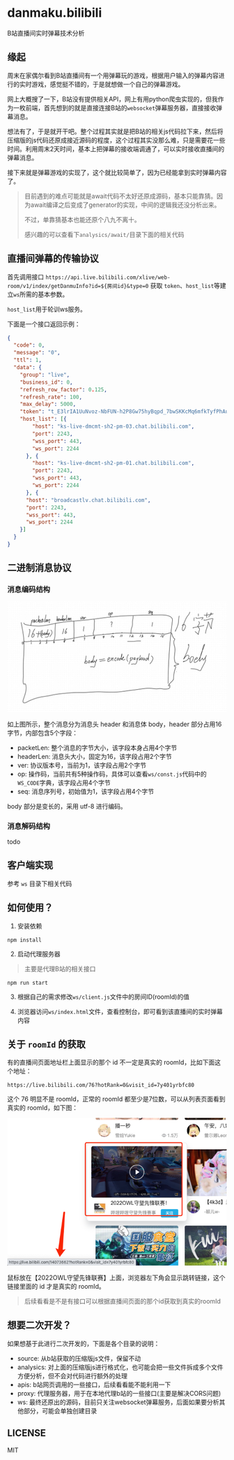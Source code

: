 # danmaku.bilibili
B站直播间实时弹幕技术分析

## 缘起

周末在家偶尔看到B站直播间有一个用弹幕玩的游戏，根据用户输入的弹幕内容进行的实时游戏，感觉挺不错的，于是就想做一个自己的弹幕游戏。

网上大概搜了一下，B站没有提供相关API，网上有用python爬虫实现的，但我作为一枚前端，首先想到的就是直接连接B站的`websocket`弹幕服务器，直接接收弹幕消息。

想法有了，于是就开干吧。整个过程其实就是把B站的相关js代码拉下来，然后将压缩版的js代码还原成接近源码的程度，这个过程其实没那么难，只是需要花一些时间。利用周末2天时间，基本上把弹幕的接收端调通了，可以实时接收直播间的弹幕消息。

接下来就是弹幕游戏的实现了，这个就比较简单了，因为已经能拿到实时弹幕内容了。

> 目前遇到的难点可能就是await代码不太好还原成源码，基本只能靠猜。因为await编译之后变成了generator的实现，中间的逻辑我还没分析出来。
> 
> 不过，单靠猜基本也能还原个八九不离十。
> 
> 感兴趣的可以查看下`analysics/await/`目录下面的相关代码

## 直播间弹幕的传输协议

首先调用接口 `https://api.live.bilibili.com/xlive/web-room/v1/index/getDanmuInfo?id=${房间id}&type=0` 获取 `token`、`host_list`等建立`ws`所需的基本参数。

`host_list`用于轮训ws服务。

下面是一个接口返回示例：
```json
{
  "code": 0,
  "message": "0",
  "ttl": 1,
  "data": {
    "group": "live",
    "business_id": 0,
    "refresh_row_factor": 0.125,
    "refresh_rate": 100,
    "max_delay": 5000,
    "token": "t_E3lrIA1UuNvoz-NbFUN-h2P8Gw75hyBqpd_7bwSKKcMq6mfkTyfPhAummm4KSxdJxoXOxswzQHDMYQODTXqDgJM0qixkFcvzPmCUWQzLFDkK8PeDK4VqBcmLCD0kiYz9WZQLELZn1J5Wwg9pxVJa5-un5J2gOJgMfB7EJnlQ0CLg==",
    "host_list": [{
        "host": "ks-live-dmcmt-sh2-pm-03.chat.bilibili.com",
        "port": 2243,
        "wss_port": 443,
        "ws_port": 2244
      }, {
        "host": "ks-live-dmcmt-sh2-pm-01.chat.bilibili.com",
        "port": 2243,
        "wss_port": 443,
        "ws_port": 2244
      }, {
      "host": "broadcastlv.chat.bilibili.com",
      "port": 2243,
      "wss_port": 443,
      "ws_port": 2244
    }]
  }
}
```

## 二进制消息协议

### 消息编码结构

![消息编码结构](assets/packet-struct-1.png)

如上图所示，整个消息分为消息头 header 和消息体 body，header 部分占用16字节，内部包含5个字段：
- packetLen: 整个消息的字节大小，该字段本身占用4个字节
- headerLen: 消息头大小，固定为16，该字段占用2个字节
- ver: 协议版本号，当前为1，该字段占用2个字节
- op: 操作码，当前共有5种操作码，具体可以查看`ws/const.js`代码中的`WS_CODE`字典，该字段占用4个字节
- seq: 消息序列号，初始值为1，该字段占用4个字节

body 部分是变长的，采用 utf-8 进行编码。

### 消息解码结构

todo

## 客户端实现

参考 `ws` 目录下相关代码

## 如何使用？

1. 安装依赖
```shell
npm install
```

2. 启动代理服务器
> 主要是代理B站的相关接口
```shell
npm run start
```

3. 根据自己的需求修改`ws/client.js`文件中的房间ID(roomId)的值

4. 浏览器访问`ws/index.html`文件，查看控制台，即可看到该直播间的实时弹幕内容


## 关于 `roomId` 的获取

有的直播间页面地址栏上面显示的那个 id 不一定是真实的 roomId，比如下面这个地址：
```
https://live.bilibili.com/76?hotRank=0&visit_id=7y401yrbfc80
```
这个 76 明显不是 roomId，正常的 roomId 都至少是7位数，可以从列表页面看到真实的 roomId，如下图：

![真实的roomId](assets/roomId.png)

鼠标放在【2022OWL守望先锋联赛】上面，浏览器左下角会显示跳转链接，这个链接里面的 id 才是真实的 roomId。

> 后续看看是不是有接口可以根据直播间页面的那个id获取到真实的roomId

## 想要二次开发？

如果想基于此进行二次开发的，下面是各个目录的说明：

- source: 从b站获取的压缩版js文件，保留不动
- analysics: 对上面的压缩版js进行格式化，也可能会把一些文件拆成多个文件方便分析，但不会对代码进行额外的处理
- apis: b站网页调用的一些接口，后续看看能不能利用一下
- proxy: 代理服务器，用于在本地代理b站的一些接口(主要是解决CORS问题)
- ws: 最终还原出的源码，目前只关注websocket弹幕服务，后面如果要分析其他部分，可能会单独创建目录

## LICENSE

MIT
